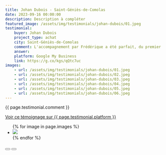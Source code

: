 ```yaml
---
title: Johan Dubois - Saint-Géniès-de-Comolas
date: 2023-09-16 00:00:00
description: Description à compléter
featured_image: /assets/img/testimonials/johan-dubois/01.jpeg
testimonial:
    buyer: Johan Dubois
    project_type: achat
    city: Saint-Géniès-de-Comolas
    comment: L'accompagnement par Frédérique a été parfait, du premier jour jusqu'à la signature de l'acte. Une personne à l'écoute de ce que vous recherchez, qui vous apportera des réponses non seulement sur le secteur de l'immobilier mais aussi administratif, fiscal, etc. Je recommande sans hésiter. A bientot peut etre.
    answer:
    platform: Google My Business
    link: https://g.co/kgs/qQtc7uc
images:
    - url: /assets/img/testimonials/johan-dubois/01.jpeg
    - url: /assets/img/testimonials/johan-dubois/02.jpeg
    - url: /assets/img/testimonials/johan-dubois/03.jpeg
    - url: /assets/img/testimonials/johan-dubois/04.jpeg
    - url: /assets/img/testimonials/johan-dubois/05.jpeg
    - url: /assets/img/testimonials/johan-dubois/06.jpeg
---
```


{{ page.testimonial.comment }}

<a href="{{ page.testimonial.link }}" target="blank">Voir ce témoignage sur {{ page.testimonial.platform }}</a>

<div class="blogGlide fullWidth">
    <div class="glide__track" data-glide-el="track">
        <ul class="glide__slides">
            {% for image in page.images %}
            <li class="glide__slide">
                <img src="{{ image.url }}">
            </li>
            {% endfor %}
        </ul>
    </div>
    <div class="glide__arrows d-flex justify-content-center mt-2" data-glide-el="controls">
          <button class="glide__arrow text-default position-static" data-glide-dir="<"><i class="ni ni-bold-left"></i></button>
          <button class="glide__arrow text-default position-static" data-glide-dir=">"><i class="ni ni-bold-right"></i></button>
    </div>
</div>